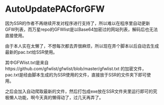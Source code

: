 # AutoUpdatePACforGFW

因为SSR的作者不再继续开发对程序进行支持了，所以难以在程序里自动更新GFW列表，而万星repo的GFWlist是以Base64加密过的网站列表，解码后也无法直接使用。

由于本人实在太懒了，不想每次都去弄很麻烦，所以现在弄个脚本以后自动去生成最新的pac.txt给SSR使用。

其中GFWlist.txt是来自https://github.com/gfwlist/gfwlist/blob/master/gfwlist.txt 的加密文件，pac.txt是经由脚本生成的为SSR使用的文件，直接放于SSR的文件夹下即可使用。

之后会加入自动爬取最新的文件，然后打包成exe放在SSR文件夹里运行即可的究极懒人功能，啊今天真的懒得动了，过几天再弄了。